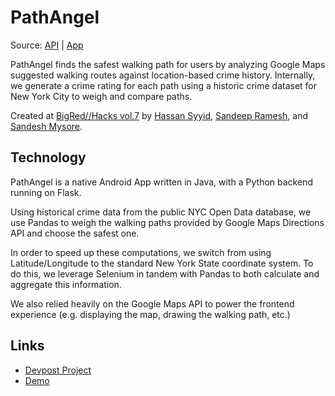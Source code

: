 # PathAngel
Source: [API](https://github.com/hsyyid/PathAngel) | [App](https://github.com/hsyyid/PathAngel/tree/app)

PathAngel finds the safest walking path for users by analyzing Google Maps suggested walking routes against location-based crime history. Internally, we generate a crime rating for each path using a historic crime dataset for New York City to weigh and compare paths.

Created at [BigRed//Hacks vol.7](https://twitter.com/bigredhacks) by [Hassan Syyid](https://github.com/hsyyid), [Sandeep Ramesh](https://github.com/F28L), and [Sandesh Mysore](https://github.com/Smy24).

## Technology

PathAngel is a native Android App written in Java, with a Python backend running on Flask.

Using historical crime data from the public NYC Open Data database, we use Pandas to weigh the walking paths provided by Google Maps Directions API and choose the safest one.

In order to speed up these computations, we switch from using Latitude/Longitude to the standard New York State coordinate system. To do this, we leverage Selenium in tandem with Pandas to both calculate and aggregate this information.

We also relied heavily on the Google Maps API to power the frontend experience (e.g. displaying the map, drawing the walking path, etc.)

## Links

* [Devpost Project](https://devpost.com/software/pathangel)
* [Demo](https://youtu.be/qpelhymdZ5o)
